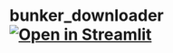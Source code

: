 # bunker_downloader [![Open in Streamlit](https://static.streamlit.io/badges/streamlit_badge_black_white.svg)](https://share.streamlit.io/mmichelli/bunkers/main)
